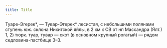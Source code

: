 ```yaml
---
title: Title
---
```


Туаре-Эгерек*, — Тувар-Эгерек* лесистая, с небольшими полянами ступень юж.
склона Никитской яйлы, в 2 км к СВ от нп Массандра (Ялт.) 1, 2) тюрк. туар,
тувар — скот (в основном крупный рогатый) — рядом седловина-пастбище З–3.
